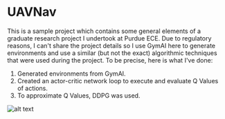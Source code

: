 # UAVNav
This is a sample project which contains some general elements of a graduate research project I undertook at Purdue ECE. 
Due to regulatory reasons, I can't share the project details so I use GymAI here to generate environments and use a similar (but not the exact) algorithmic techniques that were used during the project. 
To be precise, here is what I've done:
  1. Generated environments from GymAI.
  2. Created an actor-critic network loop to execute and evaluate Q Values of actions.
  3. To approximate Q Values, DDPG was used.

![alt text](https://github.com/Kushagrkapoor/UAVNav/assets/48654665/deb44a9a-462d-4637-9000-1011617ab308)
